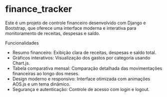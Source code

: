 # finance_tracker
Este é um projeto de controle financeiro desenvolvido com Django e Bootstrap, que oferece uma interface moderna e interativa para monitoramento de receitas, despesas e saldo.

Funcionalidades

- Resumo financeiro: Exibição clara de receitas, despesas e saldo total.
- Gráficos interativos: Visualização dos gastos por categoria usando Chart.js.
- Tabela comparativa mensal: Comparação detalhada das movimentações financeiras ao longo dos meses.
- Design moderno e responsivo: Interface otimizada com animações AOS.js e um tema dinâmico.
- Segurança e autenticação: Controle de acesso com login e logout.
